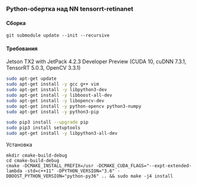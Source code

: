 ### Python-обертка над NN tensorrt-retinanet

#### Сборка

```
git submodule update --init --recursive
```

#### Требования
Jetson TX2 with JetPack 4.2.3 Developer Preview (CUDA 10, cuDNN 7.3.1, TensorRT 5.0.3, OpenCV 3.3.1)

```bash
sudo apt-get update
sudo apt-get install -y gcc g++ vim
sudo apt-get install -y libpython3-dev
sudo apt-get install -y libboost-all-dev
sudo apt-get install -y libopencv-dev
sudo apt-get install -y python-opencv python3-numpy
sudo apt-get install -y python3-pip

sudo pip3 install --upgrade pip
sudo pip3 install setuptools
sudo apt-get install -y libpython3-all-dev
```

Установка
```
mkdir cmake-build-debug
cd cmake-build-debug
cmake -DCMAKE_INSTALL_PREFIX=/usr -DCMAKE_CUDA_FLAGS="--expt-extended-lambda -std=c++11" -DPYTHON_VERSION="3.6" -DBOOST_PYTHON_VERSION="python-py36" .. && sudo make -j4 install
```
